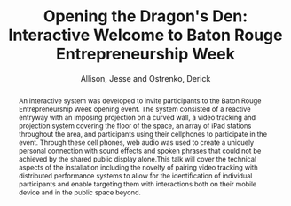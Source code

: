 ---
title: "Opening the Dragon's Den: Interactive Welcome to Baton Rouge Entrepreneurship Week"
abstract: "An interactive system was developed to invite participants to the Baton Rouge Entrepreneurship Week opening event. The system consisted of a reactive entryway with an imposing projection on a curved wall, a video tracking and projection system covering the floor of the space, an array of iPad stations throughout the area, and participants using their cellphones to participate in the event. Through these cell phones, web audio was used to create a uniquely personal connection with sound effects and spoken phrases that could not be achieved by the shared public display alone.This talk will cover the technical aspects of the installation including the novelty of pairing video tracking with distributed performance systems to allow for the identification of individual participants and enable targeting them with interactions both on their mobile device and in the public space beyond."
address: "Trondheim"
booktitle: "Proceedings of the International Web Audio Conference 2019"
editor: "Xambó, Anna and Martín, Sara R. and Roma, Gerard"
month: "December"
publisher: "NTNU"
series: "WAC'19"
pages: ""
ID: "62"
author: "Allison, Jesse and Ostrenko, Derick"
webAuthor: "Jesse Allison, Derick Ostrenko"
track: "Talk"
year: "2019"
tags: year2019
media: "https://youtu.be/vxz0mjFCsqs"
pdflink: "/_data/papers/pdf/2019/2019_62.pdf"
ISSN: "2663-5844"
---
